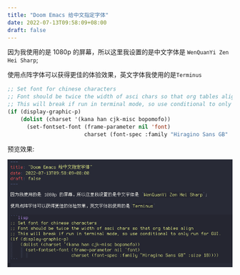 ```yaml
---
title: "Doom Emacs 给中文指定字体"
date: 2022-07-13T09:58:09+08:00
draft: false
---
```


因为我使用的是 1080p 的屏幕，所以这里我设置的是中文字体是 `WenQuanYi Zen Hei Sharp`;

使用点阵字体可以获得更佳的体验效果，英文字体我使用的是`Terminus`

```lisp
;; Set font for chinese characters
;; Font should be twice the width of asci chars so that org tables align
;; This will break if run in terminal mode, so use conditional to only run for GUI.
(if (display-graphic-p)
    (dolist (charset '(kana han cjk-misc bopomofo))
      (set-fontset-font (frame-parameter nil 'font)
                        charset (font-spec :family "Hiragino Sans GB" :size 18))))
```

预览效果:

![图片](./2022-07-13_10-02.png)
